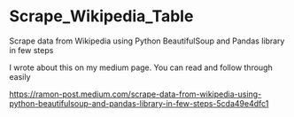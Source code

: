 # Scrape_Wikipedia_Table
Scrape data from Wikipedia using Python BeautifulSoup and Pandas library in few steps

I wrote about this on my medium page. You can read and follow through easily

https://ramon-post.medium.com/scrape-data-from-wikipedia-using-python-beautifulsoup-and-pandas-library-in-few-steps-5cda49e4dfc1
